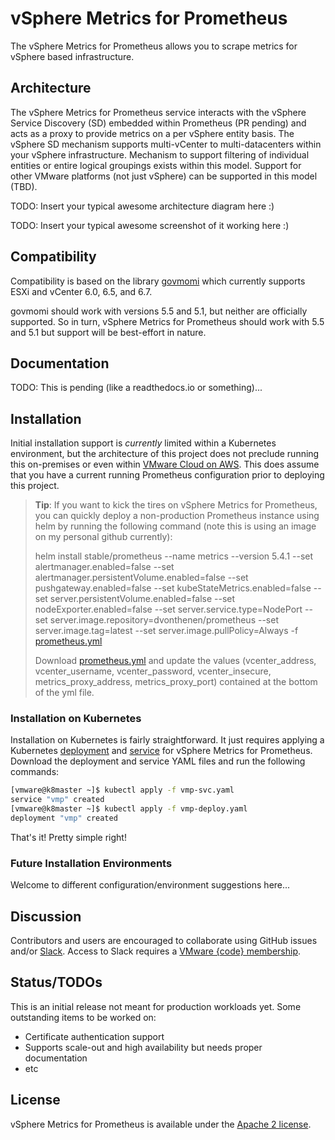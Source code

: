 # vSphere Metrics for Prometheus

The vSphere Metrics for Prometheus allows you to scrape metrics for vSphere based infrastructure.

## Architecture

The vSphere Metrics for Prometheus service interacts with the vSphere Service Discovery (SD) embedded within Prometheus (PR pending) and acts as a proxy to provide metrics on a per vSphere entity basis. The vSphere SD mechanism supports multi-vCenter to multi-datacenters within your vSphere infrastructure. Mechanism to support filtering of individual entities or entire logical groupings exists within this model. Support for other VMware platforms (not just vSphere) can be supported in this model (TBD).

TODO: Insert your typical awesome architecture diagram here :)

TODO: Insert your typical awesome screenshot of it working here :)

## Compatibility

Compatibility is based on the library [govmomi](https://github.com/vmware/govmomi#compatibility) which currently supports ESXi and vCenter 6.0, 6.5, and 6.7.

govmomi should work with versions 5.5 and 5.1, but neither are officially supported. So in turn, vSphere Metrics for Prometheus should work with 5.5 and 5.1 but support will be best-effort in nature.

## Documentation

TODO: This is pending (like a readthedocs.io or something)...

## Installation

Initial installation support is *currently* limited within a Kubernetes environment, but the architecture of this project does not preclude running this on-premises or even within [VMware Cloud on AWS](https://cloud.vmware.com/vmc-aws). This does assume that you have a current running Prometheus configuration prior to deploying this project.

> **Tip**: If you want to kick the tires on vSphere Metrics for Prometheus, you can quickly deploy a non-production Prometheus instance using helm by running the following command (note this is using an image on my personal github currently):
>  
> helm install stable/prometheus --name metrics --version 5.4.1 --set alertmanager.enabled=false --set alertmanager.persistentVolume.enabled=false --set pushgateway.enabled=false --set kubeStateMetrics.enabled=false --set server.persistentVolume.enabled=false --set nodeExporter.enabled=false --set server.service.type=NodePort --set server.image.repository=dvonthenen/prometheus --set server.image.tag=latest --set server.image.pullPolicy=Always -f [prometheus.yml](https://github.com/dvonthenen/vsphere-metrics-prometheus/blob/master/misc/prometheus.yml)
>  
> Download  [prometheus.yml](https://github.com/dvonthenen/vsphere-metrics-prometheus/blob/master/misc/prometheus.yml) and update the values (vcenter_address, vcenter_username, vcenter_password, vcenter_insecure, metrics_proxy_address, metrics_proxy_port) contained at the bottom of the yml file.

### Installation on Kubernetes

Installation on Kubernetes is fairly straightforward. It just requires applying a Kubernetes [deployment](https://github.com/dvonthenen/vsphere-metrics-prometheus/blob/master/misc/vmp-deploy.yml) and [service](https://github.com/dvonthenen/vsphere-metrics-prometheus/blob/master/misc/vmp-svc.yml) for vSphere Metrics for Prometheus. Download the deployment and service YAML files and run the following commands:

```bash
[vmware@k8master ~]$ kubectl apply -f vmp-svc.yaml
service "vmp" created
[vmware@k8master ~]$ kubectl apply -f vmp-deploy.yaml
deployment "vmp" created
```

That's it! Pretty simple right!

### Future Installation Environments

Welcome to different configuration/environment suggestions here...

## Discussion

Contributors and users are encouraged to collaborate using GitHub issues and/or
[Slack](https://vmwarecode.slack.com/messages/kubernetes).
Access to Slack requires a [VMware {code} membership](https://code.vmware.com/join/).

## Status/TODOs

This is an initial release not meant for production workloads yet. Some outstanding items to be worked on:
- Certificate authentication support
- Supports scale-out and high availability but needs proper documentation
- etc

## License

vSphere Metrics for Prometheus is available under the [Apache 2 license](https://github.com/dvonthenen/vsphere-metrics-prometheus/blob/master/LICENSE.txt).
